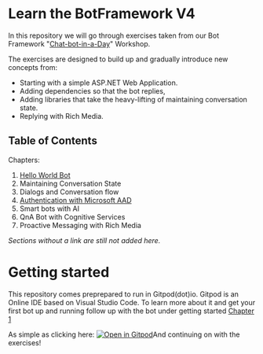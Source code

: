 # Learn the BotFramework V4

In this repository we will go through exercises taken from our Bot Framework "[Chat-bot-in-a-Day](https://www.orange-networks.com/products/ai)" Workshop.

The exercises are designed to build up and gradually introduce new concepts from: 
* Starting with a simple ASP.NET Web Application.
* Adding dependencies so that the bot replies, 
* Adding libraries that take the heavy-lifting of maintaining conversation state.
* Replying with Rich Media.

## Table of Contents

Chapters:
1. [Hello World Bot](./chap-1/README.md)
2. Maintaining Conversation State
3. Dialogs and Conversation flow
4. [Authentication with Microsoft AAD](./chap-4/README.md)
5. Smart bots with AI
6. QnA Bot with Cognitive Services
7. Proactive Messaging with Rich Media

_Sections without a link are still not added here._

# Getting started

This repository comes preprepared to run in Gitpod(dot)io. Gitpod is an Online IDE based on Visual Studio Code. To learn more about it and get your first bot up and running follow up with the bot under getting started [Chapter 1](./chap-1/README.md)

As simple as clicking here:
[![Open in Gitpod](https://gitpod.io/button/open-in-gitpod.svg)](https://gitpod.io/#https://github.com/orangenet/bot-mastery)And continuing on with the exercises!
